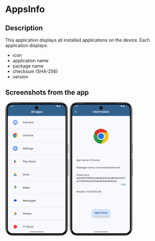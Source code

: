 # AppsInfo
## Description
This application displays all installed applications on the device. 
Each application displays:
- icon
- application name
- package name
- checksum (SHA-256)
- version
## Screenshots from the app
<img src="https://github.com/antonbadretdinov/AppInfo/blob/master/Screenshot_1.png" width="200"> <img src="https://github.com/antonbadretdinov/AppInfo/blob/master/Screenshot_2.png" width="200">

